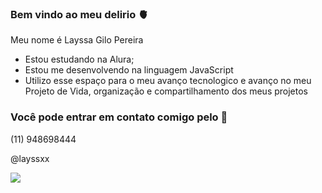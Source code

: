 ### Bem vindo ao meu delirio 🫀

Meu nome é Layssa Gilo Pereira

- Estou estudando na Alura;
- Estou me desenvolvendo na linguagem JavaScript
- Utilizo esse espaço para o meu avanço tecnologico e avanço no meu Projeto de Vida, organização e compartilhamento dos meus projetos

### Você pode entrar em contato comigo pelo 📱

(11) 948698444 

@layssxx

![](https://media1.tenor.com/m/Uyh2BB-gVjwAAAAd/jiinxz.gif)
